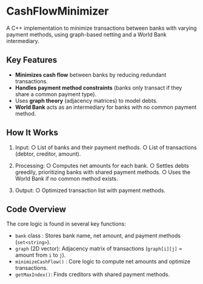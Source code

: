 # CashFlowMinimizer
A C++ implementation to minimize transactions between banks with varying payment methods, using graph-based netting and a World Bank intermediary.

## Key Features
- **Minimizes cash flow** between banks by reducing redundant transactions.
- **Handles payment method constraints** (banks only transact if they share a common payment type).
- Uses **graph theory** (adjacency matrices) to model debts.
- **World Bank** acts as an intermediary for banks with no common payment method.

## How It Works
1) Input:
  ○ List of banks and their payment methods.
  ○ List of transactions (debtor, creditor, amount).
   
2) Processing:
  ○ Computes net amounts for each bank.
  ○ Settles debts greedily, prioritizing banks with shared payment methods.
  ○ Uses the World Bank if no common method exists.

3) Output:
  ○ Optimized transaction list with payment methods.

## Code Overview
The core logic is found in several key functions:

- `bank` class : Stores bank name, net amount, and payment methods (`set<string>`).
- `graph` (2D vector): Adjacency matrix of transactions (`graph[i][j]` = amount from `i` to `j`).
- `minimizeCashFlow()` : Core logic to compute net amounts and optimize transactions.
- `getMaxIndex()`: Finds creditors with shared payment methods.
